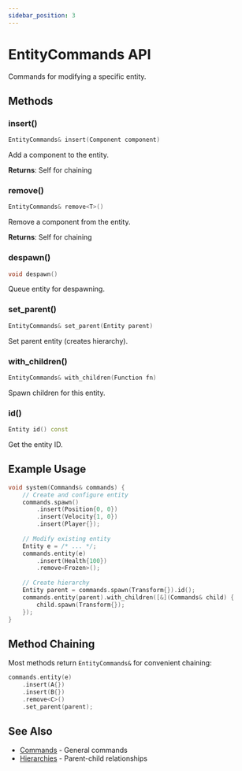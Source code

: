```yaml
---
sidebar_position: 3
---
```


# EntityCommands API

Commands for modifying a specific entity.

## Methods

### insert()

```cpp
EntityCommands& insert(Component component)
```

Add a component to the entity.

**Returns**: Self for chaining

### remove()

```cpp
EntityCommands& remove<T>()
```

Remove a component from the entity.

**Returns**: Self for chaining

### despawn()

```cpp
void despawn()
```

Queue entity for despawning.

### set_parent()

```cpp
EntityCommands& set_parent(Entity parent)
```

Set parent entity (creates hierarchy).

### with_children()

```cpp
EntityCommands& with_children(Function fn)
```

Spawn children for this entity.

### id()

```cpp
Entity id() const
```

Get the entity ID.

## Example Usage

```cpp
void system(Commands& commands) {
    // Create and configure entity
    commands.spawn()
        .insert(Position{0, 0})
        .insert(Velocity{1, 0})
        .insert(Player{});
    
    // Modify existing entity
    Entity e = /* ... */;
    commands.entity(e)
        .insert(Health{100})
        .remove<Frozen>();
    
    // Create hierarchy
    Entity parent = commands.spawn(Transform{}).id();
    commands.entity(parent).with_children([&](Commands& child) {
        child.spawn(Transform{});
    });
}
```

## Method Chaining

Most methods return `EntityCommands&` for convenient chaining:

```cpp
commands.entity(e)
    .insert(A{})
    .insert(B{})
    .remove<C>()
    .set_parent(parent);
```

## See Also

- [Commands](./commands.md) - General commands
- [Hierarchies](../advanced/hierarchies.md) - Parent-child relationships
